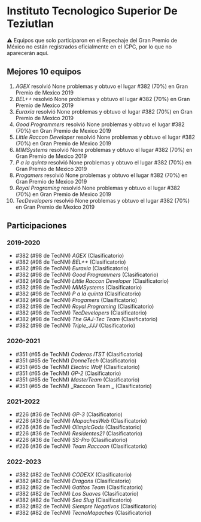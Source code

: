 # Instituto Tecnologico Superior De Teziutlan

:warning: Equipos que solo participaron en el Repechaje del Gran Premio de México no están registrados oficialmente en el ICPC, por lo que no aparecerán aquí.

## Mejores 10 equipos

1. _AGEX_ resolvió None problemas y obtuvo el lugar #382 (70%) en Gran Premio de Mexico 2019
1. _BEL++_ resolvió None problemas y obtuvo el lugar #382 (70%) en Gran Premio de Mexico 2019
1. _Euraxia_ resolvió None problemas y obtuvo el lugar #382 (70%) en Gran Premio de Mexico 2019
1. _Good Programmers_ resolvió None problemas y obtuvo el lugar #382 (70%) en Gran Premio de Mexico 2019
1. _Little Raccon Developer_ resolvió None problemas y obtuvo el lugar #382 (70%) en Gran Premio de Mexico 2019
1. _MIMSystems_ resolvió None problemas y obtuvo el lugar #382 (70%) en Gran Premio de Mexico 2019
1. _P a la quinta_ resolvió None problemas y obtuvo el lugar #382 (70%) en Gran Premio de Mexico 2019
1. _Progamers_ resolvió None problemas y obtuvo el lugar #382 (70%) en Gran Premio de Mexico 2019
1. _Royal Programing_ resolvió None problemas y obtuvo el lugar #382 (70%) en Gran Premio de Mexico 2019
1. _TecDevelopers_ resolvió None problemas y obtuvo el lugar #382 (70%) en Gran Premio de Mexico 2019

## Participaciones

### 2019-2020

- #382 (#98 de TecNM) _AGEX_ (Clasificatorio)
- #382 (#98 de TecNM) _BEL++_ (Clasificatorio)
- #382 (#98 de TecNM) _Euraxia_ (Clasificatorio)
- #382 (#98 de TecNM) _Good Programmers_ (Clasificatorio)
- #382 (#98 de TecNM) _Little Raccon Developer_ (Clasificatorio)
- #382 (#98 de TecNM) _MIMSystems_ (Clasificatorio)
- #382 (#98 de TecNM) _P a la quinta_ (Clasificatorio)
- #382 (#98 de TecNM) _Progamers_ (Clasificatorio)
- #382 (#98 de TecNM) _Royal Programing_ (Clasificatorio)
- #382 (#98 de TecNM) _TecDevelopers_ (Clasificatorio)
- #382 (#98 de TecNM) _The GAJ-Tec Team_ (Clasificatorio)
- #382 (#98 de TecNM) _Triple_JJJ_ (Clasificatorio)

### 2020-2021

- #351 (#65 de TecNM) _Coderos ITST_ (Clasificatorio)
- #351 (#65 de TecNM) _DonneTech_ (Clasificatorio)
- #351 (#65 de TecNM) _Electric Wolf_ (Clasificatorio)
- #351 (#65 de TecNM) _GP-2_ (Clasificatorio)
- #351 (#65 de TecNM) _MasterTeam_ (Clasificatorio)
- #351 (#65 de TecNM) _Raccoon Team _ (Clasificatorio)

### 2021-2022

- #226 (#36 de TecNM) _GP-3_ (Clasificatorio)
- #226 (#36 de TecNM) _MapachesWeb_ (Clasificatorio)
- #226 (#36 de TecNM) _OlimpicGods_ (Clasificatorio)
- #226 (#36 de TecNM) _Residentes21_ (Clasificatorio)
- #226 (#36 de TecNM) _SS-Pro_ (Clasificatorio)
- #226 (#36 de TecNM) _Team Raccoon_ (Clasificatorio)

### 2022-2023

- #382 (#82 de TecNM) _CODEXX_ (Clasificatorio)
- #382 (#82 de TecNM) _Dragons_ (Clasificatorio)
- #382 (#82 de TecNM) _Gatitos Team_ (Clasificatorio)
- #382 (#82 de TecNM) _Los Suaves_ (Clasificatorio)
- #382 (#82 de TecNM) _Sea Slug_ (Clasificatorio)
- #382 (#82 de TecNM) _Siempre Negativos_ (Clasificatorio)
- #382 (#82 de TecNM) _TecnoMapaches_ (Clasificatorio)



